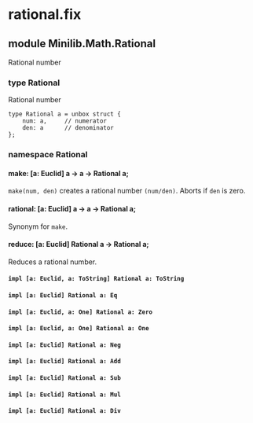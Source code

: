 # rational.fix

## module Minilib.Math.Rational

Rational number

### type Rational

Rational number

```
type Rational a = unbox struct {
    num: a,     // numerator
    den: a      // denominator
};
```
### namespace Rational

#### make: [a: Euclid] a -> a -> Rational a;

`make(num, den)` creates a rational number `(num/den)`.
Aborts if `den` is zero.

#### rational: [a: Euclid] a -> a -> Rational a;

Synonym for `make`.

#### reduce: [a: Euclid] Rational a -> Rational a;

Reduces a rational number.

#### `impl [a: Euclid, a: ToString] Rational a: ToString`

#### `impl [a: Euclid] Rational a: Eq`

#### `impl [a: Euclid, a: One] Rational a: Zero`

#### `impl [a: Euclid, a: One] Rational a: One`

#### `impl [a: Euclid] Rational a: Neg`

#### `impl [a: Euclid] Rational a: Add`

#### `impl [a: Euclid] Rational a: Sub`

#### `impl [a: Euclid] Rational a: Mul`

#### `impl [a: Euclid] Rational a: Div`

